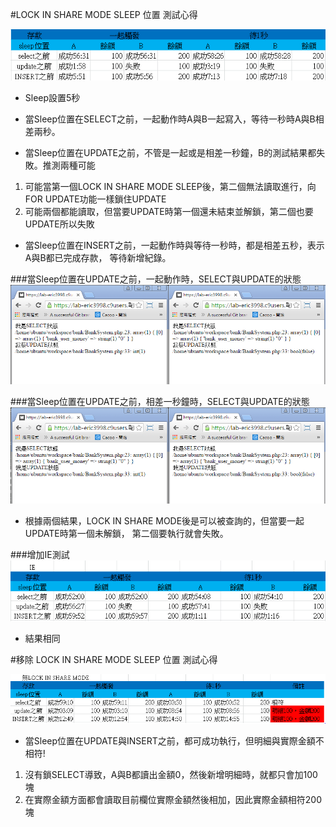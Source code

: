 #LOCK IN SHARE MODE SLEEP 位置 測試心得

![Alt text](https://github.com/xcvsdf852/payment/blob/master/doc/Sleep_test.PNG "測試")


+ Sleep設置5秒

+ 當Sleep位置在SELECT之前，一起動作時A與B一起寫入，等待一秒時A與B相差兩秒。


+ 當Sleep位置在UPDATE之前，不管是一起或是相差一秒鐘，B的測試結果都失敗。推測兩種可能
 1. 可能當第一個LOCK IN SHARE MODE SLEEP後，第二個無法讀取進行，向FOR UPDATE功能一樣鎖住UPDATE
 2. 可能兩個都能讀取，但當要UPDATE時第一個還未結束並解鎖，第二個也要UPDATE所以失敗

+ 當Sleep位置在INSERT之前，一起動作時與等待一秒時，都是相差五秒，表示A與B都已完成存款，
 等待新增紀錄。

###當Sleep位置在UPDATE之前，一起動作時，SELECT與UPDATE的狀態
![Alt text](https://github.com/xcvsdf852/payment/blob/master/doc/update.PNG "一起動作時")

###當Sleep位置在UPDATE之前，相差一秒鐘時，SELECT與UPDATE的狀態
![Alt text](https://github.com/xcvsdf852/payment/blob/master/doc/update-diff1s.PNG "相差一秒鐘時")

+ 根據兩個結果，LOCK IN SHARE MODE後是可以被查詢的，但當要一起UPDATE時第一個未解鎖，
 第二個要執行就會失敗。

###增加IE測試
![Alt text](https://github.com/xcvsdf852/payment/blob/master/doc/IE_test.PNG "相差一秒鐘時")
+ 結果相同

#移除 LOCK IN SHARE MODE SLEEP 位置 測試心得

![Alt text](https://github.com/xcvsdf852/payment/blob/master/doc/delete_LOCK_IN_SHARE_MODE.PNG "移除 LOCK IN SHARE MODE SLEEP")

+ 當Sleep位置在UPDATE與INSERT之前，都可成功執行，但明細與實際金額不相符!
 1. 沒有鎖SELECT導致，A與B都讀出金額0，然後新增明細時，就都只會加100塊
 2. 在實際金額方面都會讀取目前欄位實際金額然後相加，因此實際金額相符200塊